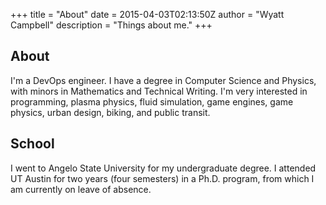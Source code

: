 +++
title = "About"
date = 2015-04-03T02:13:50Z
author = "Wyatt Campbell"
description = "Things about me."
+++

## About

I'm a DevOps engineer. I have a degree in Computer Science and Physics, with minors in Mathematics
and Technical Writing. I'm very interested in programming, plasma physics, fluid simulation, game
engines, game physics, urban design, biking, and public transit.

## School

I went to Angelo State University for my undergraduate degree. I attended UT Austin for two years
(four semesters) in a Ph.D. program, from which I am currently on leave of absence.